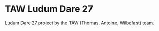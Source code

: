 TAW Ludum Dare 27
=======================

Ludum Dare 27 project by the TAW (Thomas, Antoine, Wilbefast) team.

